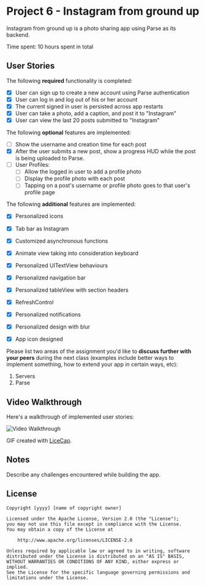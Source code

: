# Project 6 - Instagram from ground up

Instagram from ground up is a photo sharing app using Parse as its backend.

Time spent: 10 hours spent in total

## User Stories

The following **required** functionality is completed:

- [x] User can sign up to create a new account using Parse authentication
- [x] User can log in and log out of his or her account
- [x] The current signed in user is persisted across app restarts
- [x] User can take a photo, add a caption, and post it to "Instagram"
- [x] User can view the last 20 posts submitted to "Instagram"

The following **optional** features are implemented:

- [ ] Show the username and creation time for each post
- [x] After the user submits a new post, show a progress HUD while the post is being uploaded to Parse.
- [ ] User Profiles:
   - [ ] Allow the logged in user to add a profile photo
   - [ ] Display the profile photo with each post
   - [ ] Tapping on a post's username or profile photo goes to that user's profile page

The following **additional** features are implemented:

- [x] Personalized icons
- [x] Tab bar as Instagram
- [x] Customized asynchronous functions
- [x] Animate view taking into consideration keyboard
- [x] Personalized UITextView behaviours
- [x] Personalized navigation bar
- [x] Personalized tableView with section headers
- [x] RefreshControl
- [x] Personalized notifications
- [x] Personalized design with blur
- [x] App icon designed


Please list two areas of the assignment you'd like to **discuss further with your peers** during the next class (examples include better ways to implement something, how to extend your app in certain ways, etc):

1. Servers
2. Parse

## Video Walkthrough 

Here's a walkthrough of implemented user stories:

<img src='http://i.imgur.com/4Ch5nvm.webm' title='Video Walkthrough' width='' alt='Video Walkthrough' />

GIF created with [LiceCap](http://www.cockos.com/licecap/).

## Notes

Describe any challenges encountered while building the app.

## License

    Copyright [yyyy] [name of copyright owner]

    Licensed under the Apache License, Version 2.0 (the "License");
    you may not use this file except in compliance with the License.
    You may obtain a copy of the License at

        http://www.apache.org/licenses/LICENSE-2.0

    Unless required by applicable law or agreed to in writing, software
    distributed under the License is distributed on an "AS IS" BASIS,
    WITHOUT WARRANTIES OR CONDITIONS OF ANY KIND, either express or implied.
    See the License for the specific language governing permissions and
    limitations under the License.
